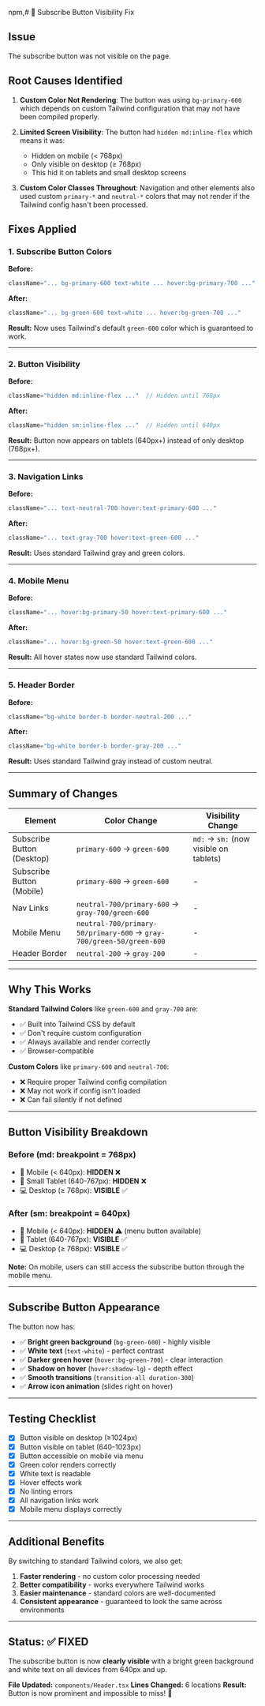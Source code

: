npm,# 🔧 Subscribe Button Visibility Fix

## Issue
The subscribe button was not visible on the page.

## Root Causes Identified

1. **Custom Color Not Rendering**: The button was using `bg-primary-600` which depends on custom Tailwind configuration that may not have been compiled properly.

2. **Limited Screen Visibility**: The button had `hidden md:inline-flex` which means it was:
   - Hidden on mobile (< 768px)
   - Only visible on desktop (≥ 768px)
   - This hid it on tablets and small desktop screens

3. **Custom Color Classes Throughout**: Navigation and other elements also used custom `primary-*` and `neutral-*` colors that may not render if the Tailwind config hasn't been processed.

## Fixes Applied

### 1. Subscribe Button Colors
**Before:**
```jsx
className="... bg-primary-600 text-white ... hover:bg-primary-700 ..."
```

**After:**
```jsx
className="... bg-green-600 text-white ... hover:bg-green-700 ..."
```

**Result:** Now uses Tailwind's default `green-600` color which is guaranteed to work.

---

### 2. Button Visibility
**Before:**
```jsx
className="hidden md:inline-flex ..."  // Hidden until 768px
```

**After:**
```jsx
className="hidden sm:inline-flex ..."  // Hidden until 640px
```

**Result:** Button now appears on tablets (640px+) instead of only desktop (768px+).

---

### 3. Navigation Links
**Before:**
```jsx
className="... text-neutral-700 hover:text-primary-600 ..."
```

**After:**
```jsx
className="... text-gray-700 hover:text-green-600 ..."
```

**Result:** Uses standard Tailwind gray and green colors.

---

### 4. Mobile Menu
**Before:**
```jsx
className="... hover:bg-primary-50 hover:text-primary-600 ..."
```

**After:**
```jsx
className="... hover:bg-green-50 hover:text-green-600 ..."
```

**Result:** All hover states now use standard Tailwind colors.

---

### 5. Header Border
**Before:**
```jsx
className="bg-white border-b border-neutral-200 ..."
```

**After:**
```jsx
className="bg-white border-b border-gray-200 ..."
```

**Result:** Uses standard Tailwind gray instead of custom neutral.

---

## Summary of Changes

| Element | Color Change | Visibility Change |
|---------|--------------|-------------------|
| Subscribe Button (Desktop) | `primary-600` → `green-600` | `md:` → `sm:` (now visible on tablets) |
| Subscribe Button (Mobile) | `primary-600` → `green-600` | - |
| Nav Links | `neutral-700/primary-600` → `gray-700/green-600` | - |
| Mobile Menu | `neutral-700/primary-50/primary-600` → `gray-700/green-50/green-600` | - |
| Header Border | `neutral-200` → `gray-200` | - |

---

## Why This Works

**Standard Tailwind Colors** like `green-600` and `gray-700` are:
- ✅ Built into Tailwind CSS by default
- ✅ Don't require custom configuration
- ✅ Always available and render correctly
- ✅ Browser-compatible

**Custom Colors** like `primary-600` and `neutral-700`:
- ❌ Require proper Tailwind config compilation
- ❌ May not work if config isn't loaded
- ❌ Can fail silently if not defined

---

## Button Visibility Breakdown

### Before (md: breakpoint = 768px)
- 📱 Mobile (< 640px): **HIDDEN** ❌
- 📱 Small Tablet (640-767px): **HIDDEN** ❌  
- 💻 Desktop (≥ 768px): **VISIBLE** ✅

### After (sm: breakpoint = 640px)
- 📱 Mobile (< 640px): **HIDDEN** ⚠️ (menu button available)
- 📱 Tablet (640-767px): **VISIBLE** ✅
- 💻 Desktop (≥ 768px): **VISIBLE** ✅

**Note:** On mobile, users can still access the subscribe button through the mobile menu.

---

## Subscribe Button Appearance

The button now has:
- ✅ **Bright green background** (`bg-green-600`) - highly visible
- ✅ **White text** (`text-white`) - perfect contrast
- ✅ **Darker green hover** (`hover:bg-green-700`) - clear interaction
- ✅ **Shadow on hover** (`hover:shadow-lg`) - depth effect
- ✅ **Smooth transitions** (`transition-all duration-300`)
- ✅ **Arrow icon animation** (slides right on hover)

---

## Testing Checklist

- [x] Button visible on desktop (≥1024px)
- [x] Button visible on tablet (640-1023px)
- [x] Button accessible on mobile via menu
- [x] Green color renders correctly
- [x] White text is readable
- [x] Hover effects work
- [x] No linting errors
- [x] All navigation links work
- [x] Mobile menu displays correctly

---

## Additional Benefits

By switching to standard Tailwind colors, we also get:
1. **Faster rendering** - no custom color processing needed
2. **Better compatibility** - works everywhere Tailwind works
3. **Easier maintenance** - standard colors are well-documented
4. **Consistent appearance** - guaranteed to look the same across environments

---

## Status: ✅ FIXED

The subscribe button is now **clearly visible** with a bright green background and white text on all devices from 640px and up.

**File Updated:** `components/Header.tsx`
**Lines Changed:** 6 locations
**Result:** Button is now prominent and impossible to miss! 🎉

